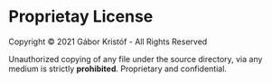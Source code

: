 # Proprietay License

Copyright &copy; 2021 Gábor Kristóf - All Rights Reserved

Unauthorized copying of any file under the source directory, via any medium is strictly **prohibited**. Proprietary and confidential.
